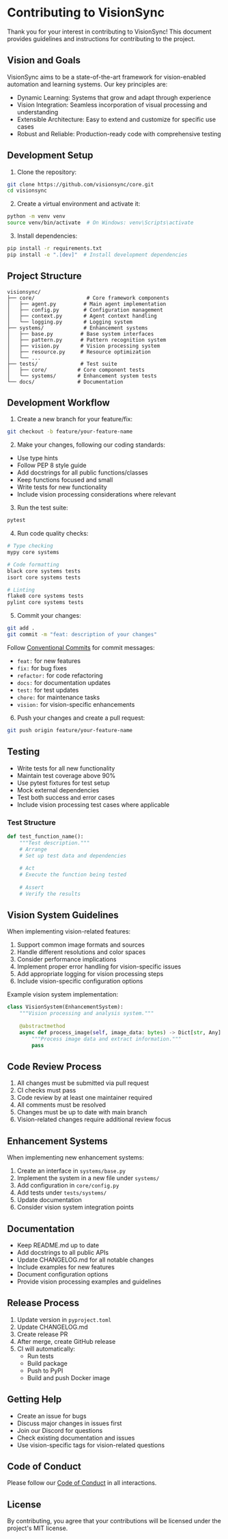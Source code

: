 # Contributing to VisionSync

Thank you for your interest in contributing to VisionSync! This document provides guidelines and instructions for contributing to the project.

## Vision and Goals

VisionSync aims to be a state-of-the-art framework for vision-enabled automation and learning systems. Our key principles are:

- Dynamic Learning: Systems that grow and adapt through experience
- Vision Integration: Seamless incorporation of visual processing and understanding
- Extensible Architecture: Easy to extend and customize for specific use cases
- Robust and Reliable: Production-ready code with comprehensive testing

## Development Setup

1. Clone the repository:
```bash
git clone https://github.com/visionsync/core.git
cd visionsync
```

2. Create a virtual environment and activate it:
```bash
python -m venv venv
source venv/bin/activate  # On Windows: venv\Scripts\activate
```

3. Install dependencies:
```bash
pip install -r requirements.txt
pip install -e ".[dev]"  # Install development dependencies
```

## Project Structure

```
visionsync/
├── core/                 # Core framework components
│   ├── agent.py         # Main agent implementation
│   ├── config.py        # Configuration management
│   ├── context.py       # Agent context handling
│   └── logging.py       # Logging system
├── systems/             # Enhancement systems
│   ├── base.py         # Base system interfaces
│   ├── pattern.py      # Pattern recognition system
│   ├── vision.py       # Vision processing system
│   ├── resource.py     # Resource optimization
│   └── ...
├── tests/              # Test suite
│   ├── core/          # Core component tests
│   └── systems/       # Enhancement system tests
└── docs/              # Documentation
```

## Development Workflow

1. Create a new branch for your feature/fix:
```bash
git checkout -b feature/your-feature-name
```

2. Make your changes, following our coding standards:
- Use type hints
- Follow PEP 8 style guide
- Add docstrings for all public functions/classes
- Keep functions focused and small
- Write tests for new functionality
- Include vision processing considerations where relevant

3. Run the test suite:
```bash
pytest
```

4. Run code quality checks:
```bash
# Type checking
mypy core systems

# Code formatting
black core systems tests
isort core systems tests

# Linting
flake8 core systems tests
pylint core systems tests
```

5. Commit your changes:
```bash
git add .
git commit -m "feat: description of your changes"
```

Follow [Conventional Commits](https://www.conventionalcommits.org/) for commit messages:
- `feat:` for new features
- `fix:` for bug fixes
- `refactor:` for code refactoring
- `docs:` for documentation updates
- `test:` for test updates
- `chore:` for maintenance tasks
- `vision:` for vision-specific enhancements

6. Push your changes and create a pull request:
```bash
git push origin feature/your-feature-name
```

## Testing

- Write tests for all new functionality
- Maintain test coverage above 90%
- Use pytest fixtures for test setup
- Mock external dependencies
- Test both success and error cases
- Include vision processing test cases where applicable

### Test Structure

```python
def test_function_name():
    """Test description."""
    # Arrange
    # Set up test data and dependencies
    
    # Act
    # Execute the function being tested
    
    # Assert
    # Verify the results
```

## Vision System Guidelines

When implementing vision-related features:

1. Support common image formats and sources
2. Handle different resolutions and color spaces
3. Consider performance implications
4. Implement proper error handling for vision-specific issues
5. Add appropriate logging for vision processing steps
6. Include vision-specific configuration options

Example vision system implementation:
```python
class VisionSystem(EnhancementSystem):
    """Vision processing and analysis system."""
    
    @abstractmethod
    async def process_image(self, image_data: bytes) -> Dict[str, Any]:
        """Process image data and extract information."""
        pass
```

## Code Review Process

1. All changes must be submitted via pull request
2. CI checks must pass
3. Code review by at least one maintainer required
4. All comments must be resolved
5. Changes must be up to date with main branch
6. Vision-related changes require additional review focus

## Enhancement Systems

When implementing new enhancement systems:

1. Create an interface in `systems/base.py`
2. Implement the system in a new file under `systems/`
3. Add configuration in `core/config.py`
4. Add tests under `tests/systems/`
5. Update documentation
6. Consider vision system integration points

## Documentation

- Keep README.md up to date
- Add docstrings to all public APIs
- Update CHANGELOG.md for all notable changes
- Include examples for new features
- Document configuration options
- Provide vision processing examples and guidelines

## Release Process

1. Update version in `pyproject.toml`
2. Update CHANGELOG.md
3. Create release PR
4. After merge, create GitHub release
5. CI will automatically:
   - Run tests
   - Build package
   - Push to PyPI
   - Build and push Docker image

## Getting Help

- Create an issue for bugs
- Discuss major changes in issues first
- Join our Discord for questions
- Check existing documentation and issues
- Use vision-specific tags for vision-related questions

## Code of Conduct

Please follow our [Code of Conduct](CODE_OF_CONDUCT.md) in all interactions.

## License

By contributing, you agree that your contributions will be licensed under the project's MIT license.
